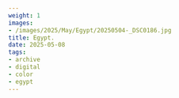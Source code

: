 ```yaml
---
weight: 1
images:
- /images/2025/May/Egypt/20250504-_DSC0186.jpg
title: Egypt.
date: 2025-05-08
tags:
- archive
- digital
- color
- egypt
---
```


